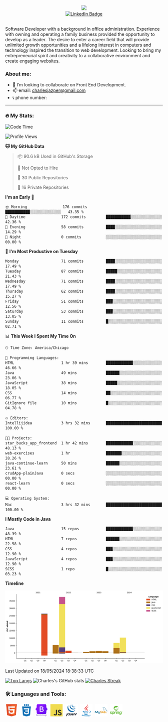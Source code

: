 <div id="header" align="center">
  <img src="https://media.giphy.com/media/O2PhyxtkFwCtUO6nen/giphy.gif" width="100"/>
</div>

<div id="badges" align="center">
  <a href="https://www.linkedin.com/in/charles-jazper/">
    <img src="https://img.shields.io/badge/LinkedIn-blue?style=for-the-badge&logo=linkedin&logoColor=white" alt="LinkedIn Badge"/>
  </a>
</div>

<div id="profile-views" align="center">
  <img src="https://komarev.com/ghpvc/?username=charlesaggasid&style=flat-square&color=blue" alt=""/>
</div>

Software Developer with a background in office administration. Experience with owning and operating a family business provided the opportunity to develop as a leader. The desire to enter a career field that will provide unlimited growth opportunities and a lifelong interest in computers and technology inspired the transition to web development. Looking to bring my entrepreneurial spirit and creativity to a collaborative environment and create engaging websites.

### About me:
- 💞️ I’m looking to collaborate on Front End Development.
- 📫 email: charlesjazper@gmail.com
- 📞 phone number: 
---
### 🔥 My Stats:
<!--START_SECTION:waka-->
![Code Time](http://img.shields.io/badge/Code%20Time-512%20hrs%2052%20mins-blue)

![Profile Views](http://img.shields.io/badge/Profile%20Views-0-blue)

**🐱 My GitHub Data** 

> 📦 90.6 kB Used in GitHub's Storage 
 > 
> 🚫 Not Opted to Hire
 > 
> 📜 30 Public Repositories 
 > 
> 🔑 16 Private Repositories 
 > 
**I'm an Early 🐤** 

```text
🌞 Morning                176 commits         ███████████░░░░░░░░░░░░░░   43.35 % 
🌆 Daytime                172 commits         ███████████░░░░░░░░░░░░░░   42.36 % 
🌃 Evening                58 commits          ████░░░░░░░░░░░░░░░░░░░░░   14.29 % 
🌙 Night                  0 commits           ░░░░░░░░░░░░░░░░░░░░░░░░░   00.00 % 
```
📅 **I'm Most Productive on Tuesday** 

```text
Monday                   71 commits          ████░░░░░░░░░░░░░░░░░░░░░   17.49 % 
Tuesday                  87 commits          █████░░░░░░░░░░░░░░░░░░░░   21.43 % 
Wednesday                71 commits          ████░░░░░░░░░░░░░░░░░░░░░   17.49 % 
Thursday                 62 commits          ████░░░░░░░░░░░░░░░░░░░░░   15.27 % 
Friday                   51 commits          ███░░░░░░░░░░░░░░░░░░░░░░   12.56 % 
Saturday                 53 commits          ███░░░░░░░░░░░░░░░░░░░░░░   13.05 % 
Sunday                   11 commits          █░░░░░░░░░░░░░░░░░░░░░░░░   02.71 % 
```


📊 **This Week I Spent My Time On** 

```text
🕑︎ Time Zone: America/Chicago

💬 Programming Languages: 
HTML                     1 hr 39 mins        ████████████░░░░░░░░░░░░░   46.66 % 
Java                     49 mins             ██████░░░░░░░░░░░░░░░░░░░   23.06 % 
JavaScript               38 mins             █████░░░░░░░░░░░░░░░░░░░░   18.05 % 
CSS                      14 mins             ██░░░░░░░░░░░░░░░░░░░░░░░   06.77 % 
GitIgnore file           10 mins             █░░░░░░░░░░░░░░░░░░░░░░░░   04.78 % 

🔥 Editors: 
Intellijidea             3 hrs 32 mins       █████████████████████████   100.00 % 

🐱‍💻 Projects: 
star_bucks_app_frontend  1 hr 42 mins        ████████████░░░░░░░░░░░░░   48.13 % 
web-exercises            1 hr                ███████░░░░░░░░░░░░░░░░░░   28.26 % 
java-continue-learn      50 mins             ██████░░░░░░░░░░░░░░░░░░░   23.61 % 
crudApp-plainJava        0 secs              ░░░░░░░░░░░░░░░░░░░░░░░░░   00.00 % 
react-learn              0 secs              ░░░░░░░░░░░░░░░░░░░░░░░░░   00.00 % 

💻 Operating System: 
Mac                      3 hrs 32 mins       █████████████████████████   100.00 % 
```

**I Mostly Code in Java** 

```text
Java                     15 repos            ████████████░░░░░░░░░░░░░   48.39 % 
HTML                     7 repos             ██████░░░░░░░░░░░░░░░░░░░   22.58 % 
CSS                      4 repos             ███░░░░░░░░░░░░░░░░░░░░░░   12.90 % 
JavaScript               4 repos             ███░░░░░░░░░░░░░░░░░░░░░░   12.90 % 
SCSS                     1 repo              █░░░░░░░░░░░░░░░░░░░░░░░░   03.23 % 
```



**Timeline**

![Lines of Code chart](https://raw.githubusercontent.com/charlesaggasid/charlesaggasid/main/assets/bar_graph.png)


 Last Updated on 18/05/2024 18:38:33 UTC
<!--END_SECTION:waka-->

[![Top Langs](https://github-readme-stats.vercel.app/api/top-langs/?username=charlesaggasid&layout=compact)](https://github.com/charlesaggasid/github-readme-stats)
![Charles's GitHub stats](https://github-readme-stats.vercel.app/api?username=charlesaggasid&count_private=true&show_icons=true&theme=dracula)
[![Charles Streak](http://github-readme-streak-stats.herokuapp.com?user=charlesaggasid&theme=dark&background=000000)](https://git.io/streak-stats)


### 🛠️  Languages and Tools:
<div>
<img src="https://github.com/devicons/devicon/blob/master/icons/html5/html5-original.svg" title="HTML5" alt="HTML" width="40" height="40"/>&nbsp;
<img src="https://github.com/devicons/devicon/blob/master/icons/css3/css3-plain-wordmark.svg"  title="CSS3" alt="CSS" width="40" height="40"/>&nbsp;
<img src="https://github.com/devicons/devicon/blob/master/icons/bootstrap/bootstrap-original-wordmark.svg"  title="Bootstrap" alt="Bootstrap" width="40" height="40"/>&nbsp;
<img src="https://github.com/devicons/devicon/blob/master/icons/javascript/javascript-original.svg" title="JavaScript" alt="JavaScript" width="40" height="40"/>&nbsp;
  <img src="https://github.com/devicons/devicon/blob/master/icons/jquery/jquery-original-wordmark.svg" title="jQuery" alt="jQuery" width="40" height="40"/>&nbsp;
<img src="https://github.com/devicons/devicon/blob/master/icons/java/java-original.svg" title="Java"  alt="Java" width="40" height="40"/>&nbsp;
<img src="https://github.com/devicons/devicon/blob/master/icons/mysql/mysql-original-wordmark.svg" title="MySQL"  alt="MySQL" width="40" height="40"/>&nbsp;
<img src="https://github.com/devicons/devicon/blob/master/icons/spring/spring-original-wordmark.svg" title="Spring"  alt="Spring" width="40" height="40"/>&nbsp;  
</div>
<!---
charlesaggasid/charlesaggasid is a ✨ special ✨ repository because its `README.md` (this file) appears on your GitHub profile.
You can click the Preview link to take a look at your changes.
--->

